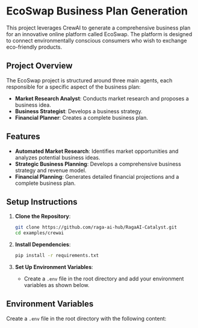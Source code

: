 # EcoSwap Business Plan Generation

This project leverages CrewAI to generate a comprehensive business plan for an innovative online platform called EcoSwap. The platform is designed to connect environmentally conscious consumers who wish to exchange eco-friendly products.

## Project Overview

The EcoSwap project is structured around three main agents, each responsible for a specific aspect of the business plan:

- **Market Research Analyst**: Conducts market research and proposes a business idea.
- **Business Strategist**: Develops a business strategy.
- **Financial Planner**: Creates a complete business plan.

## Features

- **Automated Market Research**: Identifies market opportunities and analyzes potential business ideas.
- **Strategic Business Planning**: Develops a comprehensive business strategy and revenue model.
- **Financial Planning**: Generates detailed financial projections and a complete business plan.

## Setup Instructions

1. **Clone the Repository**:
   ```bash
   git clone https://github.com/raga-ai-hub/RagaAI-Catalyst.git
   cd examples/crewai
   ```

2. **Install Dependencies**:
   ```bash
   pip install -r requirements.txt
   ```

3. **Set Up Environment Variables**:
   - Create a `.env` file in the root directory and add your environment variables as shown below.

## Environment Variables

Create a `.env` file in the root directory with the following content: